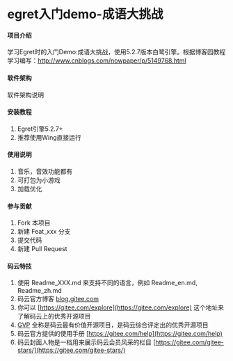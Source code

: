# egret入门demo-成语大挑战

#### 项目介绍
学习Egret时的入门Demo:成语大挑战，使用5.2.7版本白鹭引擎。根据博客园教程学习编写：http://www.cnblogs.com/nowpaper/p/5149768.html

#### 软件架构
软件架构说明


#### 安装教程

1. Egret引擎5.2.7+
2. 推荐使用Wing直接运行

#### 使用说明

1. 音乐，音效功能都有
2. 可打包为小游戏
3. 加载优化

#### 参与贡献

1. Fork 本项目
2. 新建 Feat_xxx 分支
3. 提交代码
4. 新建 Pull Request


#### 码云特技

1. 使用 Readme\_XXX.md 来支持不同的语言，例如 Readme\_en.md, Readme\_zh.md
2. 码云官方博客 [blog.gitee.com](https://blog.gitee.com)
3. 你可以 [https://gitee.com/explore](https://gitee.com/explore) 这个地址来了解码云上的优秀开源项目
4. [GVP](https://gitee.com/gvp) 全称是码云最有价值开源项目，是码云综合评定出的优秀开源项目
5. 码云官方提供的使用手册 [https://gitee.com/help](https://gitee.com/help)
6. 码云封面人物是一档用来展示码云会员风采的栏目 [https://gitee.com/gitee-stars/](https://gitee.com/gitee-stars/)